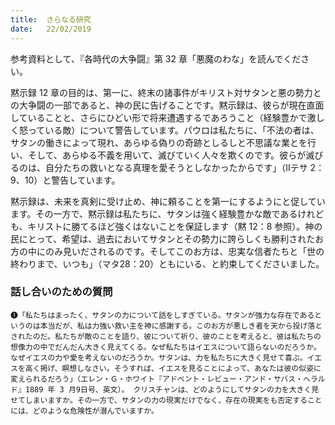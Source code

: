 ```yaml
---
title:  さらなる研究
date:   22/02/2019
---
```


参考資料として、『各時代の大争闘』第 32 章「悪魔のわな」を読んでください。

黙示録 12 章の目的は、第一に、終末の諸事件がキリスト対サタンと悪の勢力との大争闘の一部であると、神の民に告げることです。黙示録は、彼らが現在直面していることと、さらにひどい形で将来遭遇するであろうこと（経験豊かで激しく怒っている敵）について警告しています。パウロは私たちに、「不法の者は、サタンの働きによって現れ、あらゆる偽りの奇跡としるしと不思議な業とを行い、そして、あらゆる不義を用いて、滅びていく人々を欺くのです。彼らが滅びるのは、自分たちの救いとなる真理を愛そうとしなかったからです」（Ⅱテサ 2：9、10）と警告しています。

黙示録は、未来を真剣に受け止め、神に頼ることを第一にするようにと促しています。その一方で、黙示録は私たちに、サタンは強く経験豊かな敵であるけれども、キリストに勝てるほど強くはないことを保証します（黙 12：8 参照）。神の民にとって、希望は、過去においてサタンとその勢力に誇らしくも勝利されたお方の中にのみ見いだされるのです。そしてこのお方は、忠実な信者たちと「世の終わりまで、いつも」（マタ28：20）ともにいる、と約束してくださいました。

### 話し合いのための質問

`❶「私たちはまったく、サタンの力について話をしすぎている。サタンが強力な存在であるというのは本当だが、私は力強い救い主を神に感謝する。このお方が悪しき者を天から投げ落とされたのだ。私たちが敵のことを語り、彼について祈り、彼のことを考えると、彼は私たちの想像力の中でだんだん大きく見えてくる。なぜ私たちはイエスについて語らないのだろうか。なぜイエスの力や愛を考えないのだろうか。サタンは、力を私たちに大きく見せて喜ぶ。イエスを高く掲げ、瞑想しなさい。そうすれば、イエスを見ることによって、あなたは彼の似姿に変えられるだろう」（エレン・Ｇ・ホワイト『アドベント・レビュー・アンド・サバス・ヘラルド』1889 年 3 月9日号、英文）。 クリスチャンは、どのようにしてサタンの力を大きく見せてしまいますか。その一方で、サタンの力の現実だけでなく、存在の現実をも否定することには、どのような危険性が潜んでいますか。`